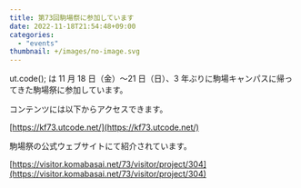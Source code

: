 ```yaml
---
title: 第73回駒場祭に参加しています
date: 2022-11-18T21:54:48+09:00
categories:
  - "events"
thumbnail: +/images/no-image.svg
---
```


ut.code(); は 11 月 18 日（金）〜21 日（日）、3 年ぶりに駒場キャンパスに帰ってきた駒場祭に参加しています。

コンテンツには以下からアクセスできます。

[https://kf73.utcode.net/](https://kf73.utcode.net/)

駒場祭の公式ウェブサイトにて紹介されています。

[https://visitor.komabasai.net/73/visitor/project/304](https://visitor.komabasai.net/73/visitor/project/304)
